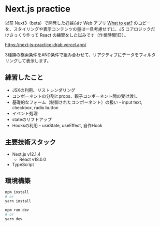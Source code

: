 # Next.js practice
以前 Nuxt3（beta）で開発した妊婦向け Web アプリ [What to eat?](https://i-dont-know-what-to-eat.vercel.app/) のコピーを、スタイリングや表示コンテンツの量は一旦考慮せずに、JS コアロジックだけさっくり作って React の練習をした試みです（作業時間1日）。

https://next-js-practice-drab.vercel.app/

3種類の検索条件をAND条件で組み合わせて、リアクティブにデータをフィルタリングして表示します。

## 練習したこと
- JSXの利用、リストレンダリング
- コンポーネントの分割とprops、親子コンポーネント間の受け渡し
- 基礎的なフォーム（制御されたコンポーネント）の扱い - input text, checkbox, radio button
- イベント処理
- stateのリフトアップ
- Hooksの利用 - useState, useEffect, 自作Hook

## 主要技術スタック
- Next.js v12.1.4
    - React v18.0.0
- TypeScript

## 環境構築

```bash
npm install
# or
yarn install
```

```bash
npm run dev
# or
yarn dev
```
